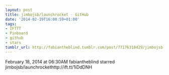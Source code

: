 ```yaml
---
layout: post
title: jimbojsb/launchrocket · GitHub
date: '2014-02-19T16:00:59+01:00'
tags:
- IFTTT
- Pinboard
- github
- stars
tumblr_url: http://fabiantheblind.tumblr.com/post/77176318429/jimbojsb-launchrocket-github
---
```

February 18, 2014 at 06:30AM
fabiantheblind starred jimbojsb/launchrockethttp://ift.tt/1iDdDNH
